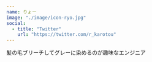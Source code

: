 ```yaml
---
name: りょー
image: "./image/icon-ryo.jpg"
social:
  - title: "Twitter"
    url: "https://twitter.com/r_karotou"
---
```


髪の毛ブリーチしてグレーに染めるのが趣味なエンジニア
